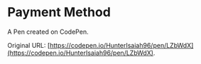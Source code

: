 # Payment Method

A Pen created on CodePen.

Original URL: [https://codepen.io/HunterIsaiah96/pen/LZbWdX](https://codepen.io/HunterIsaiah96/pen/LZbWdX).

